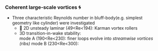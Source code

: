 ### Coherent large-scale vortices :cyclone:
* Three characteristic Reynolds number in bluff-body(e.g. simplest geometry like cylinder) were investigated
  * :ocean: 2D unsteady laminar (49<Re<194): Karman vortex rollers  <br>
  * 3D transition-in-wake stability: <br>
    mode A (190<Re<230): finer loops evolve into *streamwise vortices (ribs)*
    mode B (230<Re<300): 
  
